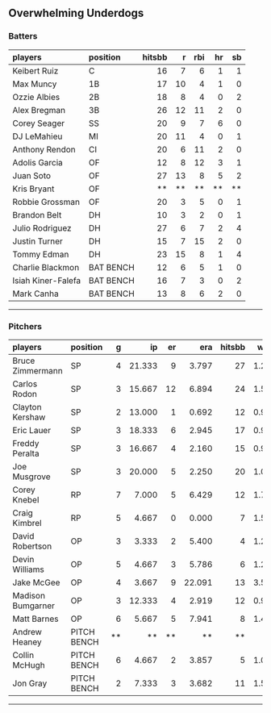 ## Overwhelming Underdogs

### Batters

 
|players            |position  | hitsbb|  r| rbi| hr| sb| 
|:------------------|:---------|------:|--:|---:|--:|--:| 
|Keibert Ruiz       |C         |     16|  7|   6|  1|  1| 
|Max Muncy          |1B        |     17| 10|   4|  1|  0| 
|Ozzie Albies       |2B        |     18|  8|   4|  0|  2| 
|Alex Bregman       |3B        |     26| 12|  11|  2|  0| 
|Corey Seager       |SS        |     20|  9|   7|  6|  0| 
|DJ LeMahieu        |MI        |     20| 11|   4|  0|  1| 
|Anthony Rendon     |CI        |     20|  6|  11|  2|  0| 
|Adolis Garcia      |OF        |     12|  8|  12|  3|  1| 
|Juan Soto          |OF        |     27| 13|   8|  5|  2| 
|Kris Bryant        |OF        |     **| **|  **| **| **| 
|Robbie Grossman    |OF        |     20|  3|   5|  0|  1| 
|Brandon Belt       |DH        |     10|  3|   2|  0|  1| 
|Julio Rodriguez    |DH        |     27|  6|   7|  2|  4| 
|Justin Turner      |DH        |     15|  7|  15|  2|  0| 
|Tommy Edman        |DH        |     23| 15|   8|  1|  4| 
|Charlie Blackmon   |BAT BENCH |     12|  6|   5|  1|  0| 
|Isiah Kiner-Falefa |BAT BENCH |     16|  7|   3|  0|  2| 
|Mark Canha         |BAT BENCH |     13|  8|   6|  2|  0| 


* * *

### Pitchers

 
|players           |position    |  g|     ip| er|    era| hitsbb|  whip| so|  w| sv| 
|:-----------------|:-----------|--:|------:|--:|------:|------:|-----:|--:|--:|--:| 
|Bruce Zimmermann  |SP          |  4| 21.333|  9|  3.797|     27| 1.266| 16|  1|  0| 
|Carlos Rodon      |SP          |  3| 15.667| 12|  6.894|     24| 1.532| 18|  1|  0| 
|Clayton Kershaw   |SP          |  2| 13.000|  1|  0.692|     12| 0.923|  9|  1|  0| 
|Eric Lauer        |SP          |  3| 18.333|  6|  2.945|     17| 0.927| 26|  2|  0| 
|Freddy Peralta    |SP          |  3| 16.667|  4|  2.160|     15| 0.900| 22|  2|  0| 
|Joe Musgrove      |SP          |  3| 20.000|  5|  2.250|     20| 1.000| 22|  1|  0| 
|Corey Knebel      |RP          |  7|  7.000|  5|  6.429|     12| 1.714|  7|  0|  4| 
|Craig Kimbrel     |RP          |  5|  4.667|  0|  0.000|      7| 1.500|  5|  0|  2| 
|David Robertson   |OP          |  3|  3.333|  2|  5.400|      4| 1.200|  6|  0|  1| 
|Devin Williams    |OP          |  5|  4.667|  3|  5.786|      6| 1.286|  8|  1|  2| 
|Jake McGee        |OP          |  4|  3.667|  9| 22.091|     13| 3.545|  3|  0|  0| 
|Madison Bumgarner |OP          |  3| 12.333|  4|  2.919|     12| 0.973|  7|  2|  0| 
|Matt Barnes       |OP          |  6|  5.667|  5|  7.941|      8| 1.412|  5|  0|  0| 
|Andrew Heaney     |PITCH BENCH | **|     **| **|     **|     **|    **| **| **| **| 
|Collin McHugh     |PITCH BENCH |  6|  4.667|  2|  3.857|      5| 1.071|  5|  0|  0| 
|Jon Gray          |PITCH BENCH |  2|  7.333|  3|  3.682|     11| 1.500|  7|  0|  0| 


* * *


